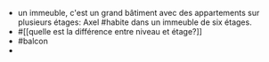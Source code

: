 - un immeuble, c'est un grand bâtiment avec des appartements sur plusieurs étages: Axel #habite dans un immeuble de six étages.
- #[[quelle est la différence entre niveau et étage?]]
- #balcon
-
